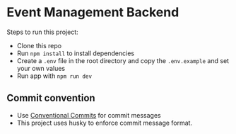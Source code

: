 # Event Management Backend

Steps to run this project:
- Clone this repo
- Run `npm install` to install dependencies
- Create a `.env` file in the root directory and copy the `.env.example` and set your own values
- Run app with `npm run dev`

## Commit convention
- Use [Conventional Commits](https://www.conventionalcommits.org/en/v1.0.0/) for commit messages
- This project uses husky to enforce commit message format.
